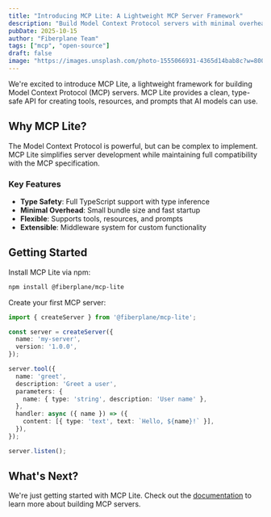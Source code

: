 ```yaml
---
title: "Introducing MCP Lite: A Lightweight MCP Server Framework"
description: "Build Model Context Protocol servers with minimal overhead. MCP Lite makes it easy to create tools, resources, and prompts for AI applications."
pubDate: 2025-10-15
author: "Fiberplane Team"
tags: ["mcp", "open-source"]
draft: false
image: "https://images.unsplash.com/photo-1555066931-4365d14bab8c?w=800&h=450&fit=crop"
---
```


We're excited to introduce MCP Lite, a lightweight framework for building Model Context Protocol (MCP) servers. MCP Lite provides a clean, type-safe API for creating tools, resources, and prompts that AI models can use.

## Why MCP Lite?

The Model Context Protocol is powerful, but can be complex to implement. MCP Lite simplifies server development while maintaining full compatibility with the MCP specification.

### Key Features

- **Type Safety**: Full TypeScript support with type inference
- **Minimal Overhead**: Small bundle size and fast startup
- **Flexible**: Supports tools, resources, and prompts
- **Extensible**: Middleware system for custom functionality

## Getting Started

Install MCP Lite via npm:

```bash
npm install @fiberplane/mcp-lite
```

Create your first MCP server:

```typescript
import { createServer } from '@fiberplane/mcp-lite';

const server = createServer({
  name: 'my-server',
  version: '1.0.0',
});

server.tool({
  name: 'greet',
  description: 'Greet a user',
  parameters: {
    name: { type: 'string', description: 'User name' },
  },
  handler: async ({ name }) => ({
    content: [{ type: 'text', text: `Hello, ${name}!` }],
  }),
});

server.listen();
```

## What's Next?

We're just getting started with MCP Lite. Check out the [documentation](/mcp-lite) to learn more about building MCP servers.
